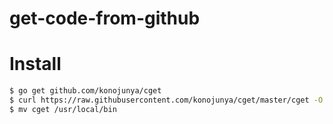 # get-code-from-github

# Install

```bash
$ go get github.com/konojunya/cget
$ curl https://raw.githubusercontent.com/konojunya/cget/master/cget -O
$ mv cget /usr/local/bin
```
